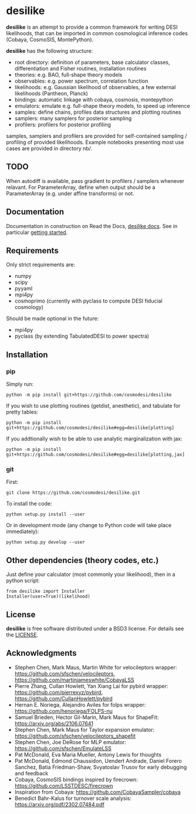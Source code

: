 # desilike

**desilike** is an attempt to provide a common framework for writing DESI likelihoods,
that can be imported in common cosmological inference codes (Cobaya, CosmoSIS, MontePython).

**desilike** has the following structure:

  - root directory: definition of parameters, base calculator classes, differentiation and Fisher routines, installation routines
  - theories: e.g. BAO, full-shape theory models
  - observables: e.g. power spectrum, correlation function
  - likelihoods: e.g. Gaussian likelihood of observables, a few external likelihoods (Pantheon, Planck)
  - bindings: automatic linkage with cobaya, cosmosis, montepython
  - emulators: emulate e.g. full-shape theory models, to speed up inference
  - samples: define chains, profiles data structures and plotting routines
  - samplers: many samplers for posterior sampling
  - profilers: profilers for posterior profiling

samples, samplers and profilers are provided for self-contained sampling / profiling of provided likelihoods.
Example notebooks presenting most use cases are provided in directory nb/.

## TODO

When autodiff is available, pass gradient to profilers / samplers whenever relavant.
For ParameterArray, define when output should be a ParameterArray (e.g. under affine transforms) or not.

## Documentation

Documentation in construction on Read the Docs, [desilike docs](https://desilike.readthedocs.io/).
See in particular [getting started](https://desilike.readthedocs.io/en/latest/user/getting_started.html).

## Requirements

Only strict requirements are:

  - numpy
  - scipy
  - pyyaml
  - mpi4py
  - cosmoprimo (currently with pyclass to compute DESI fiducial cosmology)

Should be made optional in the future:
  - mpi4py
  - pyclass (by extending TabulatedDESI to power spectra)

## Installation

### pip

Simply run:
```
python -m pip install git+https://github.com/cosmodesi/desilike
```
If you wish to use plotting routines (getdist, anesthetic), and tabulate for pretty tables:
```
python -m pip install git+https://github.com/cosmodesi/desilike#egg=desilike[plotting]
```
If you addtionally wish to be able to use analytic marginalization with jax:
```
python -m pip install git+https://github.com/cosmodesi/desilike#egg=desilike[plotting,jax]
```

### git

First:
```
git clone https://github.com/cosmodesi/desilike.git
```
To install the code:
```
python setup.py install --user
```
Or in development mode (any change to Python code will take place immediately):
```
python setup.py develop --user
```

## Other dependencies (theory codes, etc.)

Just define your calculator (most commonly your likelihood), then in a python script:
```
from desilike import Installer
Installer(user=True)(likelihood)
```

## License

**desilike** is free software distributed under a BSD3 license. For details see the [LICENSE](https://github.com/cosmodesi/desilike/blob/main/LICENSE).


## Acknowledgments

- Stephen Chen, Mark Maus, Martin White for velocileptors wrapper: https://github.com/sfschen/velocileptors, https://github.com/martinjameswhite/CobayaLSS
- Pierre Zhang, Cullan Howlett, Yan Xiang Lai for pybird wrapper: https://github.com/pierrexyz/pybird, https://github.com/CullanHowlett/pybird
- Hernan E. Noriega, Alejandro Aviles for folps wrapper: https://github.com/henoriega/FOLPS-nu
- Samuel Brieden, Hector Gil-Marin, Mark Maus for ShapeFit: https://arxiv.org/abs/2106.07641
- Stephen Chen, Mark Maus for Taylor expansion emulator: https://github.com/sfschen/velocileptors_shapefit
- Stephen Chen, Joe DeRose for MLP emulator: https://github.com/sfschen/EmulateLSS
- Pat McDonald, Eva Maria Mueller, Antony Lewis for thoughts
- Pat McDonald, Edmond Chaussidon, Uendert Andrade, Daniel Forero Sanchez, Batia Friedman-Shaw, Svyatoslav Trusov for early debugging and feedback
- Cobaya, CosmoSIS bindings inspired by firecrown: https://github.com/LSSTDESC/firecrown
- Inspiration from Cobaya: https://github.com/CobayaSampler/cobaya
- Benedict Bahr-Kalus for turnover scale analysis: https://arxiv.org/pdf/2302.07484.pdf
